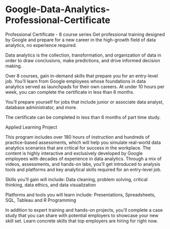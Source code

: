# Google-Data-Analytics-Professional-Certificate

Professional Certificate - 8 course series
Get professional training designed by Google and prepare for a new career in the high-growth field of data analytics, no experience required.

Data analytics is the collection, transformation, and organization of data in order to draw conclusions, make predictions, and drive informed decision making.

Over 8 courses, gain in-demand skills that prepare you for an entry-level job. You’ll learn from Google employees whose foundations in data analytics served as launchpads for their own careers. At under 10 hours per week, you can complete the certificate in less than 6 months.

You’ll prepare yourself for jobs that include junior or associate data analyst, database administrator, and more.

The certificate can be completed in less than 6 months of part time study.

Applied Learning Project

This program includes over 180 hours of instruction and hundreds of practice-based assessments, which will help you simulate real-world data analytics scenarios that are critical for success in the workplace. The content is highly interactive and exclusively developed by Google employees with decades of experience in data analytics. Through a mix of videos, assessments, and hands-on labs, you’ll get introduced to analysis tools and platforms and key analytical skills required for an entry-level job.

Skills you’ll gain will include: Data cleaning, problem solving, critical thinking, data ethics, and data visualization

Platforms and tools you will learn include: Presentations, Spreadsheets, SQL, Tableau and R Programming

In addition to expert training and hands-on projects, you'll complete a case study that you can share with potential employers to showcase your new skill set. Learn concrete skills that top employers are hiring for right now.
